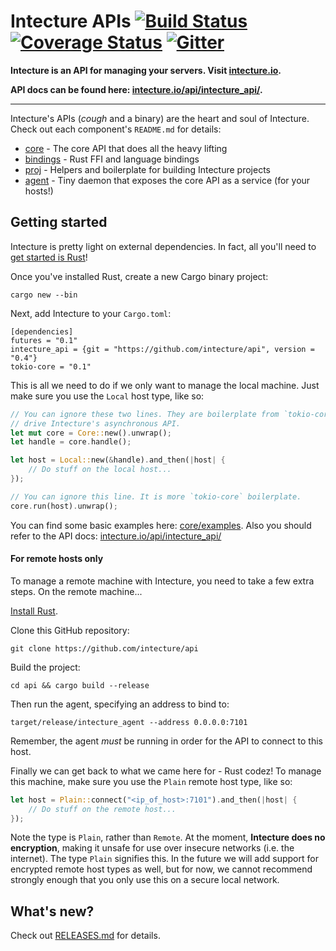 # Intecture APIs [![Build Status](https://travis-ci.org/intecture/api.svg?branch=master)](https://travis-ci.org/intecture/api) [![Coverage Status](https://coveralls.io/repos/github/Intecture/api/badge.svg?branch=master)](https://coveralls.io/github/Intecture/api?branch=master) [![Gitter](https://badges.gitter.im/Join\%20Chat.svg)](https://gitter.im/intecture/Lobby)

**Intecture is an API for managing your servers. Visit [intecture.io](http://intecture.io).**

**API docs can be found here: [intecture.io/api/intecture_api/](http://intecture.io/api/intecture_api/).**

---

Intecture's APIs (_cough_ and a binary) are the heart and soul of Intecture. Check out each component's `README.md` for details:

- [core](core/) - The core API that does all the heavy lifting
- [bindings](bindings/) - Rust FFI and language bindings
- [proj](proj/) - Helpers and boilerplate for building Intecture projects
- [agent](agent/) - Tiny daemon that exposes the core API as a service (for your hosts!)

## Getting started

Intecture is pretty light on external dependencies. In fact, all you'll need to [get started is Rust](https://www.rust-lang.org/install.html)!

Once you've installed Rust, create a new Cargo binary project:

```
cargo new --bin
```

Next, add Intecture to your `Cargo.toml`:

```
[dependencies]
futures = "0.1"
intecture_api = {git = "https://github.com/intecture/api", version = "0.4"}
tokio-core = "0.1"
```

This is all we need to do if we only want to manage the local machine. Just make sure you use the `Local` host type, like so:

```rust
// You can ignore these two lines. They are boilerplate from `tokio-core` that
// drive Intecture's asynchronous API.
let mut core = Core::new().unwrap();
let handle = core.handle();

let host = Local::new(&handle).and_then(|host| {
    // Do stuff on the local host...
});

// You can ignore this line. It is more `tokio-core` boilerplate.
core.run(host).unwrap();
```

You can find some basic examples here: [core/examples](core/examples).
Also you should refer to the API docs: [intecture.io/api/intecture_api/](http://intecture.io/api/intecture_api/)

#### For remote hosts only

To manage a remote machine with Intecture, you need to take a few extra steps. On the remote machine...

[Install Rust](https://www.rust-lang.org/install.html).

Clone this GitHub repository:

```
git clone https://github.com/intecture/api
```

Build the project:

```
cd api && cargo build --release
```

Then run the agent, specifying an address to bind to:

```
target/release/intecture_agent --address 0.0.0.0:7101
```

Remember, the agent _must_ be running in order for the API to connect to this host.

Finally we can get back to what we came here for - Rust codez! To manage this machine, make sure you use the `Plain` remote host type, like so:

```rust
let host = Plain::connect("<ip_of_host>:7101").and_then(|host| {
    // Do stuff on the remote host...
});
```

Note the type is `Plain`, rather than `Remote`. At the moment, **Intecture does no encryption**, making it unsafe for use over insecure networks (i.e. the internet). The type `Plain` signifies this. In the future we will add support for encrypted remote host types as well, but for now, we cannot recommend strongly enough that you only use this on a secure local network.

## What's new?

Check out [RELEASES.md](RELEASES.md) for details.
